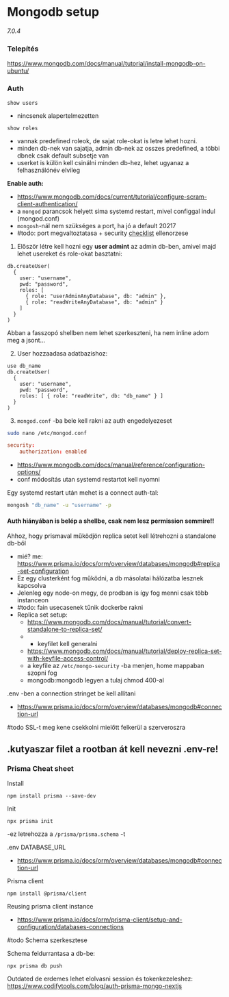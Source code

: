 # Mongodb setup

*7.0.4*
### Telepítés
https://www.mongodb.com/docs/manual/tutorial/install-mongodb-on-ubuntu/
### Auth
```
show users
```
- nincsenek alapertelmezetten

```
show roles
```
- vannak predefined roleok, de sajat role-okat is letre lehet hozni.
- minden db-nek van sajatja, admin db-nek az osszes predefined, a többi dbnek csak default subsetje van
- userket is külön kell csinálni minden db-hez, lehet ugyanaz a felhasználónév elvileg

**Enable auth:**
- https://www.mongodb.com/docs/current/tutorial/configure-scram-client-authentication/
- a `mongod` parancsok helyett sima systemd restart, mivel configgal indul (mongod.conf) 
- `mongosh`-nál nem szükséges a port, ha jó a default 20217 
- #todo: port megvaltoztatasa + security [checklist](https://www.mongodb.com/docs/current/administration/security-checklist/) ellenorzese 

1. Először létre kell hozni egy **user admint** az admin db-ben, amivel majd lehet usereket és role-okat basztatni:
```mongosh
db.createUser(
  {
    user: "username",
    pwd: "password",
    roles: [
      { role: "userAdminAnyDatabase", db: "admin" },
      { role: "readWriteAnyDatabase", db: "admin" }
    ]
  }
)
```
Abban a fasszopó shellben nem lehet szerkeszteni, ha nem inline adom meg a jsont...

2. User hozzaadasa adatbazishoz:
```mongosh
use db_name
db.createUser(
  {
    user: "username",
    pwd: "password",
    roles: [ { role: "readWrite", db: "db_name" } ]
  }
)
```
3. `mongod.conf` -ba bele kell rakni az auth engedelyezeset
```bash
sudo nano /etc/mongod.conf
```

```conf
security:
    authorization: enabled
```
- https://www.mongodb.com/docs/manual/reference/configuration-options/
- conf módosítás utan systemd restartot kell nyomni

Egy systemd restart után mehet is a connect auth-tal:
```bash
mongosh "db_name" -u "username" -p
```
#### Auth hiányában is belép a shellbe, csak nem lesz permission semmire!!

Ahhoz, hogy prismaval működjön replica setet kell létrehozni a standalone db-ből
- mié? me: https://www.prisma.io/docs/orm/overview/databases/mongodb#replica-set-configuration
- Ez egy clusterként fog működni, a db másolatai hálózatba lesznek kapcsolva
- Jelenleg egy node-on megy, de prodban is így fog menni csak több instanceon
- #todo: fain usecasenek tűnik dockerbe rakni
- Replica set setup:
	- https://www.mongodb.com/docs/manual/tutorial/convert-standalone-to-replica-set/
	- + keyfilet kell generalni
	- https://www.mongodb.com/docs/manual/tutorial/deploy-replica-set-with-keyfile-access-control/
	- a keyfile az `/etc/mongo-security` -ba menjen, home mappaban szopni fog
	- mongodb:mongodb legyen a  tulaj chmod 400-al

.env -ben a connection stringet be kell allítani
- https://www.prisma.io/docs/orm/overview/databases/mongodb#connection-url

#todo SSL-t meg kene csekkolni mielőtt felkerül a szerveroszra

## .kutyaszar filet a rootban át kell nevezni .env-re!

### Prisma Cheat sheet
Install
```
npm install prisma --save-dev
```

Init
```
npx prisma init
```
-ez letrehozza a `/prisma/prisma.schema` -t

.env DATABASE_URL
- https://www.prisma.io/docs/orm/overview/databases/mongodb#connection-url

Prisma client
```
npm install @prisma/client
```

Reusing prisma client instance
- https://www.prisma.io/docs/orm/prisma-client/setup-and-configuration/databases-connections

#todo Schema szerkesztese

Schema feldurrantasa a db-be:
```
npx prisma db push
```

Outdated de erdemes lehet elolvasni session és tokenkezeleshez:
https://www.codifytools.com/blog/auth-prisma-mongo-nextjs
